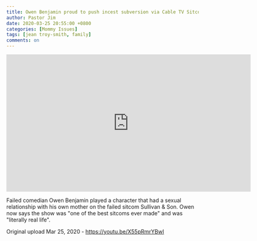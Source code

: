 ```yaml
---
title: Owen Benjamin proud to push incest subversion via Cable TV Sitcom
author: Pastor Jim
date: 2020-03-25 20:55:00 +0800
categories: [Mommy Issues]
tags: [jean troy-smith, family]
comments: on
---
```


<iframe width="640" height="360" scrolling="no" frameborder="0" style="border: none;" src="https://www.bitchute.com/embed/B9vELEKdJAfR/"></iframe>

Failed comedian Owen Benjamin played a character that had a sexual relationship with his own mother on the failed sitcom Sullivan & Son. Owen now says the show was "one of the best sitcoms ever made" and was "literally real life".



Original upload Mar 25, 2020 - https://youtu.be/X55pRmrYBwI
